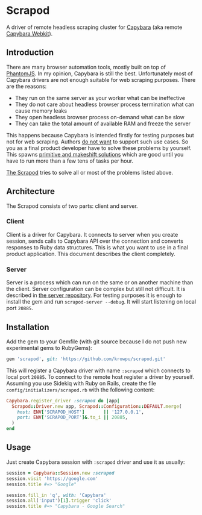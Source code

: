 Scrapod
=======

A driver of remote headless scraping cluster for
[Capybara](https://github.com/teamcapybara/capybara)
(aka remote [Capybara Webkit](https://github.com/thoughtbot/capybara-webkit)).

Introduction
------------

There are many browser automation tools, mostly built on top of
[PhantomJS](http://phantomjs.org).
In my opinion, Capybara is still the best. Unfortunately most of Capybara
drivers are not enough suitable for web scraping purposes.
There are the reasons:

* They run on the same server as your worker what can be ineffective
* They do not care about headless browser process termination what can cause memory leaks
* They open headless browser process on-demand what can be slow
* They can take the total amount of available RAM and freeze the server

This happens because Capybara is intended firstly for testing purposes
but not for web scraping. Authors
[do not want](https://github.com/thoughtbot/capybara-webkit/issues/147#issuecomment-137848937)
to support such use cases. So you as a final product developer have to solve
these problems by yourself. This spawns
[primitive and makeshift solutions](https://github.com/thoughtbot/capybara-webkit/issues/802#issuecomment-116195006)
which are good until you have to run more than a few tens of tasks per hour.

[The Scrapod](https://github.com/krowpu/scrapod)
tries to solve all or most of the problems listed above.

Architecture
------------

The Scrapod consists of two parts: client and server.

### Client

Client is a driver for Capybara. It connects to server when you create session,
sends calls to Capybara API over the connection and converts responses to Ruby
data structures. This is what you want to use in a final product application.
This document describes the client completely.

### Server

Server is a process which can run on the same or on another machine
than the client. Server configuration can be complex but still not difficult.
It is described in [the server repository](https://github.com/krowpu/scrapod-server).
For testing purposes it is enough to install the gem and run
`scrapod-server --debug`. It will start listening on local port `20885`.

Installation
------------

Add the gem to your Gemfile (with git source because I do not push new
experimental gems to RubyGems):

```ruby
gem 'scrapod', git: 'https://github.com/krowpu/scrapod.git'
```

This will register a Capybara driver with name `:scrapod` which connects
to local port `20885`. To connect to the remote host register a driver
by yourself. Assuming you use Sidekiq with Ruby on Rails, create the file
`config/initializers/scrapod.rb` with the following content:

```ruby
Capybara.register_driver :scrapod do |app|
  Scrapod::Driver.new app, Scrapod::Configuration::DEFAULT.merge(
    host: ENV['SCRAPOD_HOST']       || '127.0.0.1',
    port: ENV['SCRAPOD_PORT']&.to_i || 20885,
  )
end
```

Usage
-----

Just create Capybara session with `:scrapod` driver and use it as usually:

```ruby
session = Capybara::Session.new :scrapod
session.visit 'https://google.com'
session.title #=> "Google"

session.fill_in 'q', with: 'Capybara'
session.all('input')[1].trigger 'click'
session.title #=> "Capybara - Google Search"
```
